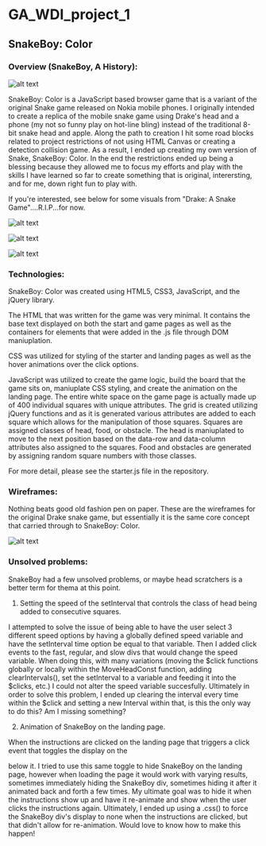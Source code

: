 # GA_WDI_project_1

## SnakeBoy: Color

### Overview (SnakeBoy, A History):

![alt text](https://media.giphy.com/media/2lbhL8dSGMh8I/giphy.gif)

SnakeBoy: Color is a JavaScript based browser game that is a variant of the original Snake game released on Nokia mobile phones.
I originally intended to create a replica of the mobile snake game using Drake's head and a phone (my not so funny
play on hot-line bling) instead of the traditional 8-bit snake head and apple. Along the path to creation I hit some 
road blocks related to project restrictions of not using HTML Canvas or creating a detection collision game. 
As a result, I ended up creating my own version of Snake, SnakeBoy: Color. In the end the restrictions ended up being a 
blessing because they allowed me to focus my efforts and play with the skills I have learned so far to create something that is 
original, interersting, and for me, down right fun to play with. 

If you're interested, see below for some visuals from "Drake: A Snake Game"....R.I.P...for now.

![alt text](https://i.imgur.com/37cTksY.png)

![alt text](https://i.imgur.com/CyJQRBE.png)

![alt text](https://i.imgur.com/W5bGD4b.png)

### Technologies:

SnakeBoy: Color was created using HTML5, CSS3, JavaScript, and the jQuery library. 

The HTML that was written for the game was very minimal. It contains the base text displayed on both the start and game
pages as well as the containers for elements that were added in the .js file through DOM maniuplation.

CSS was utilized for styling of the starter and landing pages as well as the hover animations over the click options. 

JavaScript was utilized to create the game logic, build the board that the game sits on, maniuplate CSS styling, 
and create the animation on the landing page. The entire white space on the game page is actually made up of 400 individual
squares with unique attributes. The grid is created utilizing jQuery functions and as it is generated various attributes
are added to each square which allows for the manipulation of those squares. Squares are assigned classes
of head, food, or obstacle. The head is maniuplated to move to the next position based on the data-row and data-column 
attributes also assigned to the squares. Food and obstacles are generated by assigning random square numbers with those classes. 

For more detail, please see the starter.js file in the repository. 

### Wireframes:

Nothing beats good old fashion pen on paper. These are the wireframes for the original Drake snake game, but essentially 
it is the same core concept that carried through to SnakeBoy: Color. 

![alt text](https://i.imgur.com/NLJw6xj.jpg)

### Unsolved problems:

SnakeBoy had a few unsolved problems, or maybe head scratchers is a better term for thema at this point. 

1. Setting the speed of the setInterval that controls the class of head being added to consecutive squares.

I attempted to solve the issue of being able to have the user select 3 different speed options by having a 
globally defined speed variable and have the setInterval time option be equal to that variable. Then I added
click events to the fast, regular, and slow divs that would change the speed variable. When doing this, with many 
variations (moving the $click functions globally or locally within the MoveHeadConst function, adding clearIntervals(),
set the setInterval to a variable and feeding it into the $clicks, etc.) I could not alter the speed variable succesfully.
Ultimately in order to solve this problem, I ended up clearing the interval every time within the $click and setting a new
Interval within that, is this the only way to do this? Am I missing something? 

2. Animation of SnakeBoy on the landing page. 

When the instructions are clicked on the landing page that triggers a click event that toggles the display on the <p> below 
it. I tried to use this same toggle to hide SnakeBoy on the landing page, however when loading the page it would work with 
varying results, sometimes immediately hiding the SnakeBoy div, sometimes hiding it after it animated back and forth a few times.
My ultimate goal was to hide it when the instructions show up and have it re-animate and show when the user
clicks the instructions again. Ultimately, I ended up using a .css() to force the SnakeBoy div's display to none when 
the instructions are clicked, but that didn't allow for re-animation. Would love to know how to make this happen!
